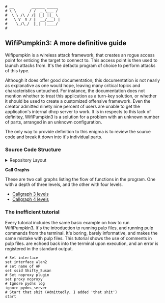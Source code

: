 ```text
# __        ______ _____
# \ \      / /  _ \___ /
#  \ \ /\ / /| |_) ||_ \
#   \ V  V / |  __/___) |
#    \_/\_/  |_|  |____/
#
```

## WifiPumpkin3: A more definitive guide

Wifipumpkin is a wireless attack framework, that creates an rogue access point for enticing the target to connect
to. This access point is then used to launch attacks from. It's the defacto program of choice to perform attacks of 
this type.

Although it does offer good documentation, this documentation is not nearly as explanative as one would hope, leaving 
many critical topics and characteristics untouched. For instance, the documentation does not mention whether
to treat this application as a turn-key solution, or whether it should be used to create a customized
offensive framework. Even the creator admitted ninety nine percent of users are unable to get the
application's internal dhcp server to work. It is in respects to this lack of definitey, WifiPumpkin3 is a
solution for a problem with an unknown number of parts, arranged in an unknown configuration. 

The only way to provide definition to this enigma is to review the source code and break it down into it's
individual parts.


### Source Code Structure

<details>

<summary> Repository Layout </summary> 

Below is a tree of the contents of the WifiPumpkin3 src directory.

```text
├── __init__.py
├── __main__.py
├── _author.py
├── _version.py
├── core
│   ├── __init__.py
│   ├── common
│   │   ├── __init__.py
│   │   ├── console.py
│   │   ├── platforms.py
│   │   ├── terminal.py
│   │   ├── threads.py
│   │   └── uimodel.py
│   ├── config
│   │   ├── __init__.py
│   │   ├── globalimport
│   │   │   └── __init__.py
│   │   └── setup.py
│   ├── controllers
│   │   ├── __init__.py
│   │   ├── defaultcontroller.py
│   │   ├── dhcpcontroller.py
│   │   ├── dnscontroller.py
│   │   ├── extensioncontroller.py
│   │   ├── mitmcontroller.py
│   │   ├── proxycontroller.py
│   │   ├── uicontroller.py
│   │   └── wirelessmodecontroller.py
│   ├── lib
│   │   ├── __init__.py
│   │   └── mac_vendor_lookup.py
│   ├── packets
│   │   ├── __init__.py
│   │   ├── dhcpserver.py
│   │   ├── dnsserver.py
│   │   ├── dnsspoofNF.py
│   │   ├── listener.py
│   │   ├── network.py
│   │   └── wireless.py
│   ├── servers
│   │   ├── __init__.py
│   │   ├── dhcp
│   │   │   ├── __init__.py
│   │   │   ├── dhcp.py
│   │   │   ├── dhcpdServer.py
│   │   │   └── pyDHCP.py
│   │   ├── dns
│   │   │   ├── __init__.py
│   │   │   ├── DNSBase.py
│   │   │   └── pyDNSServer.py
│   │   ├── mitm
│   │   │   ├── __init__.py
│   │   │   ├── mitmmode.py
│   │   │   ├── responder.py
│   │   │   └── sniffkin3.py
│   │   ├── proxy
│   │   │   ├── __init__.py
│   │   │   ├── captiveflask.py
│   │   │   ├── no_proxy.py
│   │   │   ├── proxymode.py
│   │   │   └── pumpkin_proxy.py
│   │   └── rest
│   │       ├── __init__.py
│   │       ├── application.py
│   │       ├── blueprints
│   │       │   ├── __init__.py
│   │       │   └── restapi
│   │       │       ├── __init__.py
│   │       │       ├── accesspoint.py
│   │       │       ├── authenticate.py
│   │       │       ├── commands.py
│   │       │       ├── logger.py
│   │       │       ├── plugins.py
│   │       │       └── proxies.py
│   │       └── ext
│   │           ├── __init__.py
│   │           ├── auth.py
│   │           ├── configuration.py
│   │           └── exceptions.py
│   ├── ui
│   │   ├── __init__.py
│   │   ├── dhcpConfig.py
│   │   ├── plugins.py
│   │   └── uimode.py
│   ├── utility
│   │   ├── __init__.py
│   │   ├── banners.py
│   │   ├── collection.py
│   │   ├── component.py
│   │   ├── constants.py
│   │   └── printer.py
│   ├── widgets
│   │   ├── __init__.py
│   │   ├── default
│   │   │   ├── __init__.py
│   │   │   ├── logger_manager.py
│   │   │   ├── plugins.py
│   │   │   └── session_config.py
│   │   └── docks
│   │       ├── __init__.py
│   │       └── dock.py
│   └── wirelessmode
│       ├── __init__.py
│       ├── docker.py
│       ├── karma.py
│       ├── restapi.py
│       ├── static.py
│       └── wirelessmode.py
├── data
│   ├── exceptions
│   │   ├── ap_mode_support_error.txt
│   │   ├── dhcp_server_dhcpd_not_found.txt
│   │   ├── dhcp_server_settings_error.txt
│   │   ├── dhcp_test_message.txt
│   │   ├── hostapd_message_error.txt
│   │   ├── interface_buzy_error.txt
│   │   └── iptables_path_not_found.txt
│   └── helps
│       ├── help_dhcpconf_command.txt
│       ├── help_extra_captiveflask.txt
│       ├── help_hostapd_config_command.txt
│       ├── help_info_command.txt
│       ├── help_install_customcaptiveflask.txt
│       ├── help_kill_command.txt
│       ├── help_mode_command.txt
│       ├── help_plugins_command.txt
│       ├── help_proxies_command.txt
│       ├── help_proxy_plugin_command.txt
│       ├── help_security_command.txt
│       ├── help_set_command.txt
│       ├── help_unset_command.txt
│       ├── help_wifideauth_add_command.txt
│       └── help_wifideauth_rm_command.txt
├── exceptions
│   ├── __init__.py
│   ├── base.py
│   └── errors
│       ├── __init__.py
│       ├── dhcpException.py
│       ├── hostapdException.py
│       ├── iptablesException.py
│       └── networkException.py
├── extensions
│   ├── __init__.py
│   ├── ap.py
│   ├── banner.py
│   ├── clients.py
│   ├── dhcpconf.py
│   ├── dhcpmode.py
│   ├── dump.py
│   ├── info.py
│   ├── kill.py
│   ├── plugins.py
│   └── proxies.py
├── modules
│   ├── __init__.py
│   ├── misc
│   │   ├── __init__.py
│   │   ├── custom_captiveflask.py
│   │   └── extra_captiveflask.py
│   ├── spoof
│   │   ├── __init__.py
│   │   ├── arp_spoof.py
│   │   └── dns_spoof.py
│   └── wifi
│       ├── __init__.py
│       ├── wifideauth.py
│       └── wifiscan.py
├── plugins
│   ├── __init__.py
│   ├── bin
│   │   ├── __init__.py
│   │   ├── captiveflask.py
│   │   └── sslstrip3.py
│   ├── captiveflask
│   │   ├── __init__.py
│   │   ├── DarkLogin.py
│   │   ├── flask_demo.py
│   │   ├── login_v4.py
│   │   ├── loginPage.py
│   │   └── plugin.py
│   ├── external
│   │   ├── __init__.py
│   │   └── sslstrip
│   │       ├── __init__.py
│   │       ├── ClientRequest.py
│   │       ├── CookieCleaner.py
│   │       ├── DnsCache.py
│   │       ├── DummyResponseTamperer.py
│   │       ├── PluginsManager.py
│   │       ├── ResponseTampererFactory.py
│   │       ├── ServerConnection.py
│   │       ├── ServerConnectionFactory.py
│   │       ├── SSLServerConnection.py
│   │       ├── StrippingProxy.py
│   │       └── URLMonitor.py
│   ├── pumpkinproxy
│   │   ├── __init__.py
│   │   ├── base.py
│   │   ├── beef.py
│   │   ├── downloadspoof.py
│   │   ├── html_inject.py
│   │   ├── js_inject.py
│   │   └── no_chache.py
│   └── sniffkin3
│       ├── __init__.py
│       ├── default.py
│       ├── emails.py
│       ├── ftp.py
│       ├── hexdump.py
│       ├── httpCap.py
│       ├── image.py
│       ├── kerberos.py
│       └── summary.py
└── tree.txt
```
</details>

__Call Graphs__

These are two call graphs listing the flow of functions in the program. One with a depth of
three levels, and the other with four levels.

- [Callgraph 3 levels](../assets/img/out-lvl3.png)
- [Callgraph 4 levels](../assets/img/out-lvl4.png)

### The inefficient tutorial

Every tutorial includes the same basic example on how to run WifiPumpkin3. It's the introduction to
running pulp files, and running pulp commands from the terminal. It's boring, barely informative, and
makes the same mistake with pulp files. This tutorial shows the use of comments in pulp files.
are echoed back into the terminal upon execution, and an error is registered in the standard output. 

```text
# Set interface
set interface wlan2
# set name of AP
set ssid Shifty_Susan
# Set noproxy plugin
set proxy noproxy
# Ignore pydns log
ignore pydns_server
# Start that shit (Admittedly, I added 'that shit')
start
```


